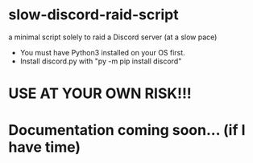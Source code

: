 # slow-discord-raid-script
a minimal script solely to raid a Discord server (at a slow pace)
- You must have Python3 installed on your OS first.
- Install discord.py with "py -m pip install discord"
# USE AT YOUR OWN RISK!!!
# Documentation coming soon... (if I have time)
